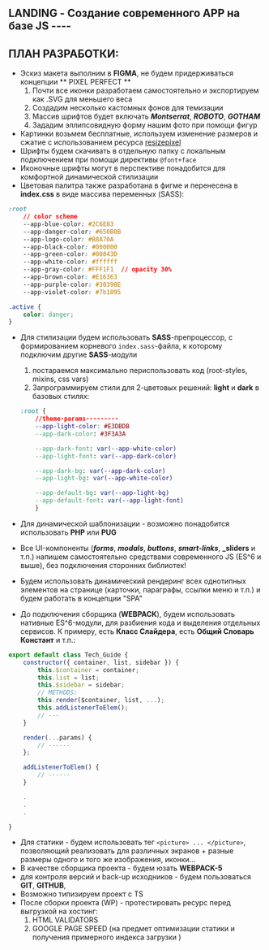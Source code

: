 ## LANDING - Создание современного APP на базе JS ----

## ПЛАН РАЗРАБОТКИ:

-   Эскиз макета выполним в **FIGMA**, не будем придерживаться концепции ** PIXEL PERFECT **
    1. Почти все иконки разработаем самостоятельно и экспортируем как .SVG для меньшего веса
    2. Создадим несколько кастомных фонов для темизации
    3. Массив шрифтов будет включать **_Montserrat_**, **_ROBOTO_**, **_GOTHAM_**
    4. Зададим эллипсовидную форму нашим фото при помощи фигур
-   Картинки возьмем бесплатные, используем изменение размеров и сжатие с использованием ресурса [resizepixel](https://www.resizepixel.com/ru/)
-   Шрифты будем скачивать в отдельную папку c локальным подключением при помощи директивы `@font+face`
-   Иконочные шрифты могут в перспективе понадобится для комфортной динамической стилизации
-   Цветовая палитра также разработана в фигме и перенесена в **index.css** в виде массива переменных (SASS):

```css
:root
    // color scheme
    --app-blue-color: #2C6E83
    --app-danger-color: #650B0B
    --app-logo-color: #B8A70A
    --app-black-color: #000000
    --app-green-color: #00843D
    --app-white-color: #ffffff
    --app-gray-color: #FFF1F1  // opacity 30%
    --app-brown-color: #E16363
    --app-purple-color: #30398E
    --app-violet-color: #7b1095
```

```css
.active {
	color: danger;
}
```

-   Для стилизации будем использовать **SASS**-препроцессор, с формированием корневого `index.sass`-файла, к которому подключим другие **SASS**-модули

    1. постараемся максимально периспользовать код (root-styles, mixins, css vars)
    2. Запрограммируем стили для 2-цветовых решений: **light** и **dark** в базовых стилях:

    ```css
    :root {
        //theme-params---------
        --app-light-color: #E3DBDB
        --app-dark-color: #3F3A3A

        --app-dark-font: var(--app-white-color)
        --app-light-font: var(--app-dark-color)

        --app-dark-bg: var(--app-dark-color)
        --app-light-bg: var(--app-white-color)

        --app-default-bg: var(--app-light-bg)
        --app-default-font: var(--app-light-font)
        }
    ```

-   Для динамической шаблонизации - возможно понадобится использовать **PHP** или **PUG**
-   Все UI-компоненты (**_forms_**, **_modals_**, **_buttons_**, **_smart-links_**, **\_sliders** и т.п.) напишем самостоятельно средствами современного JS (ES^6 и выше), без подключения сторонних библиотек!
-   Будем использовать динамический рендеринг всех однотипных элементов на странице (карточки, параграфы, ссылки меню и т.п.) и будем работать в концепции "SPA"
-   До подключения сборщика (**WEBPACK**), будем использовать нативные ES^6-модули, для разбиения кода и выделения отдельных сервисов. К примеру, есть **Класс Слайдера**, есть **Общий Словарь Констант** и т.п.:

```javascript
export default class Tech_Guide {
	constructor({ container, list, sidebar }) {
		this.$container = container;
		this.list = list;
		this.$sidebar = sidebar;
		// METHODS:
		this.render($container, list, ...);
		this.addListenerToElem();
		// ---
	}

	render(...params) {
		// ------
	};

	addListenerToElem() {
		// ------
	}

    .
    .
    .

}
```

-   Для статики - будем использовать тег `<picture> ... </picture>`, позволяющий реализовать для различных экранов + разные размеры одного и того же изображения, иконки...
-   В качестве сборщика проекта - будем юзать **WEBPACK-5**
-   для контроля версий и back-up исходников - будем пользоваться **GIT**, **GITHUB**,
-   Возможно типизируем проект с TS
-   После сборки проекта (WP) - протестировать ресурс перед выгрузкой на хостинг:
    1. HTML VALIDATORS
    2. GOOGLE PAGE SPEED (на предмет оптимизации статики и получения примерного индекса загрузки )
